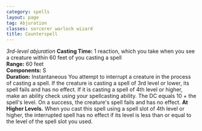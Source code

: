 ```yaml
---
category: spells
layout: page
tag: Abjuration
classes: sorcerer warlock wizard
title: Counterspell
---
```


_3rd-level abjuration_ **Casting Time:** 1 reaction, which you take when you see a creature within 60 feet of you casting a spell    
**Range:** 60 feet    
**Components:** S    
**Duration:** Instantaneous You attempt to interrupt a creature in the process of casting a spell. If the creature is casting a spell of 3rd level or lower, its spell fails and has no effect. If it is casting a spell of 4th level or higher, make an ability check using your spellcasting ability. The DC equals 10 + the spell's level. On a success, the creature's spell fails and has no effect. **At Higher Levels.** When you cast this spell using a spell slot of 4th level or higher, the interrupted spell has no effect if its level is less than or equal to the level of the spell slot you used.
